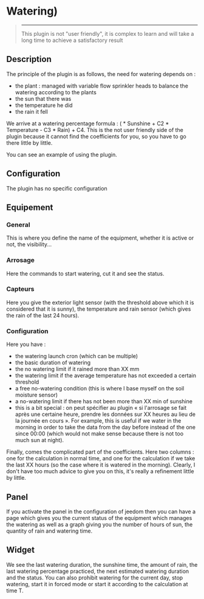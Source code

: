# Watering)

>****
>
>This plugin is not "user friendly", it is complex to learn and will take a long time to achieve a satisfactory result

## Description

The principle of the plugin is as follows, the need for watering depends on :

- the plant : managed with variable flow sprinkler heads to balance the watering according to the plants
- the sun that there was
- the temperature he did
- the rain it fell

We arrive at a watering percentage formula : ( * Sunshine + C2 * Temperature - C3 * Rain) + C4. This is the not user friendly side of the plugin because it cannot find the coefficients for you, so you have to go there little by little.

You can see [](https://blog.jeedom.com/5529-gestion-de-larrosage/) an example of using the plugin.

## Configuration

The plugin has no specific configuration

## Equipement

### General

This is where you define the name of the equipment, whether it is active or not, the visibility...

### Arrosage

Here the commands to start watering, cut it and see the status.

### Capteurs

Here you give the exterior light sensor (with the threshold above which it is considered that it is sunny), the temperature and rain sensor (which gives the rain of the last 24 hours).

### Configuration

Here you have : 

- the watering launch cron (which can be multiple)
- the basic duration of watering
- the no watering limit if it rained more than XX mm
- the watering limit if the average temperature has not exceeded a certain threshold
- a free no-watering condition (this is where I base myself on the soil moisture sensor)
- a no-watering limit if there has not been more than XX min of sunshine
- this is a bit special : on peut spécifier au plugin « si l'arrosage se fait après une certaine heure, prendre les données sur XX heures au lieu de la journée en cours ». For example, this is useful if we water in the morning in order to take the data from the day before instead of the one since 00:00 (which would not make sense because there is not too much sun at night).

Finally, comes the complicated part of the coefficients. Here two columns : one for the calculation in normal time, and one for the calculation if we take the last XX hours (so the case where it is watered in the morning). Clearly, I don't have too much advice to give you on this, it's really a refinement little by little.

## Panel

If you activate the panel in the configuration of jeedom then you can have a page which gives you the current status of the equipment which manages the watering as well as a graph giving you the number of hours of sun, the quantity of rain and watering time.

## Widget

We see the last watering duration, the sunshine time, the amount of rain, the last watering percentage practiced, the next estimated watering duration and the status. You can also prohibit watering for the current day, stop watering, start it in forced mode or start it according to the calculation at time T.